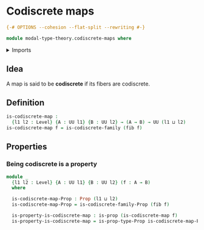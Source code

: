 # Codiscrete maps

```agda
{-# OPTIONS --cohesion --flat-split --rewriting #-}

module modal-type-theory.codiscrete-maps where
```

<details><summary>Imports</summary>

```agda
open import foundation.dependent-pair-types
open import foundation.empty-types
open import foundation.equivalences
open import foundation.fibers-of-maps
open import foundation.function-types
open import foundation.homotopies
open import foundation.identity-types
open import foundation.propositions
open import foundation.retractions
open import foundation.sections
open import foundation.unit-type
open import foundation.universe-levels

open import modal-type-theory.codiscrete-types
open import modal-type-theory.sharp-modality
```

</details>

## Idea

A map is said to be **codiscrete** if its fibers are codiscrete.

## Definition

```agda
is-codiscrete-map :
  {l1 l2 : Level} {A : UU l1} {B : UU l2} → (A → B) → UU (l1 ⊔ l2)
is-codiscrete-map f = is-codiscrete-family (fib f)
```

## Properties

### Being codiscrete is a property

```agda
module _
  {l1 l2 : Level} {A : UU l1} {B : UU l2} (f : A → B)
  where

  is-codiscrete-map-Prop : Prop (l1 ⊔ l2)
  is-codiscrete-map-Prop = is-codiscrete-family-Prop (fib f)

  is-property-is-codiscrete-map : is-prop (is-codiscrete-map f)
  is-property-is-codiscrete-map = is-prop-type-Prop is-codiscrete-map-Prop
```
